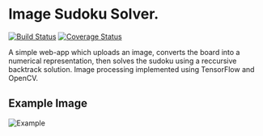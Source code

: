 # Image Sudoku Solver. 

[![Build Status](https://travis-ci.com/multilogloss/sudoku.svg?branch=master)](https://travis-ci.com/multilogloss/sudoku) [![Coverage Status](https://coveralls.io/repos/github/multilogloss/sudoku/badge.svg?branch=master)](https://coveralls.io/github/multilogloss/sudoku?branch=master)

A simple web-app which uploads an image, converts the board into a numerical representation, then solves the sudoku using a reccursive backtrack solution. Image processing implemented using TensorFlow and OpenCV.

## Example Image
![Example](https://github.com/multilogloss/sudoku/blob/master/example.png)
